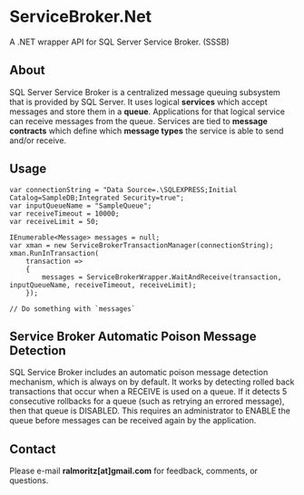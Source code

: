ServiceBroker.Net
========

A .NET wrapper API for SQL Server Service Broker. (SSSB)

About
-----

SQL Server Service Broker is a centralized message queuing subsystem that is provided by SQL Server. It uses logical **services** which accept messages and store them in a **queue**. Applications for that logical service can receive messages from the queue. Services are tied to **message contracts** which define which **message types** the service is able to send and/or receive.

Usage
-----

    var connectionString = "Data Source=.\SQLEXPRESS;Initial Catalog=SampleDB;Integrated Security=true";
    var inputQueueName = "SampleQueue";
    var receiveTimeout = 10000;
    var receiveLimit = 50;
    
    IEnumerable<Message> messages = null;
    var xman = new ServiceBrokerTransactionManager(connectionString);
    xman.RunInTransaction(
        transaction =>
        { 
            messages = ServiceBrokerWrapper.WaitAndReceive(transaction, inputQueueName, receiveTimeout, receiveLimit);
        });
        
    // Do something with `messages`

Service Broker Automatic Poison Message Detection
-------------------------------------------------

SQL Service Broker includes an automatic poison message detection mechanism, which is always on by default. It works by detecting rolled back transactions that occur when a RECEIVE is used on a queue. If it detects 5 consecutive rollbacks for a queue (such as retrying an errored message), then that queue is DISABLED. This requires an administrator to ENABLE the queue before messages can be received again by the application.

Contact
-------

Please e-mail **ralmoritz[at]gmail.com** for feedback, comments, or questions.

